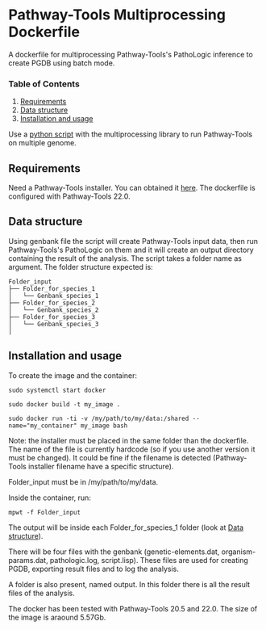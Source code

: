 # Pathway-Tools Multiprocessing Dockerfile

A dockerfile for multiprocessing Pathway-Tools's PathoLogic inference to create PGDB using batch mode.

### Table of Contents
1. [Requirements](#Requirements)
2. [Data structure](#Data-structure)
3. [Installation and usage](#Installation-and-usage)


Use a [python script](https://gitlab.inria.fr/abelcour/pathway-tools_multiprocessing) with the multiprocessing library to run Pathway-Tools on multiple genome.

## Requirements

Need a Pathway-Tools installer. You can obtained it [here](http://bioinformatics.ai.sri.com/ptools/). The dockerfile is configured with Pathway-Tools 22.0.

## Data structure

Using genbank file the script will create Pathway-Tools input data, then run Pathway-Tools's PathoLogic on them and it will create an output directory containing the result of the analysis.
The script takes a folder name as argument. The folder structure expected is:

    Folder_input
    ├── Folder_for_species_1
    │   └── Genbank_species_1
    ├── Folder_for_species_2
    │   └── Genbank_species_2
    ├── Folder_for_species_3
    │   └── Genbank_species_3
    │

## Installation and usage

To create the image and the container:

```
sudo systemctl start docker

sudo docker build -t my_image .

sudo docker run -ti -v /my/path/to/my/data:/shared --name="my_container" my_image bash
```

Note: the installer must be placed in the same folder than the dockerfile. The name of the file is currently hardcode (so if you use another version it must be changed). It could be fine if the filename is detected (Pathway-Tools installer filename have a specific structure).

Folder_input must be in /my/path/to/my/data.

Inside the container, run:

```
mpwt -f Folder_input
```

The output will be inside each Folder_for_species_1 folder (look at [Data structure](#Data-structure)).

There will be four files with the genbank (genetic-elements.dat, organism-params.dat, pathologic.log, script.lisp). These files are used for creating PGDB, exporting result files and to log the analysis.

A folder is also present, named output. In this folder there is all the result files of the analysis.

The docker has been tested with Pathway-Tools 20.5 and 22.0. The size of the image is araound 5.57Gb.
